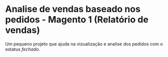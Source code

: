 # Analise de vendas baseado nos pedidos - Magento 1 (Relatório de vendas)

Um pequeno projeto que ajuda na vizualização e analise dos pedidos com o estatus *fechado*.